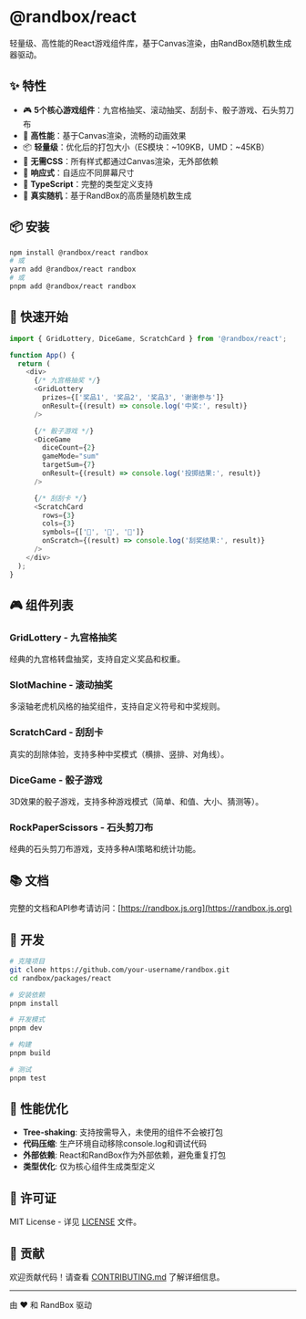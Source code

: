 # @randbox/react

轻量级、高性能的React游戏组件库，基于Canvas渲染，由RandBox随机数生成器驱动。

## ✨ 特性

- 🎮 **5个核心游戏组件**：九宫格抽奖、滚动抽奖、刮刮卡、骰子游戏、石头剪刀布
- 🚀 **高性能**：基于Canvas渲染，流畅的动画效果
- 📦 **轻量级**：优化后的打包大小（ES模块：~109KB，UMD：~45KB）
- 🎨 **无需CSS**：所有样式都通过Canvas渲染，无外部依赖
- 📱 **响应式**：自适应不同屏幕尺寸
- 🔧 **TypeScript**：完整的类型定义支持
- 🎲 **真实随机**：基于RandBox的高质量随机数生成

## 📦 安装

```bash
npm install @randbox/react randbox
# 或
yarn add @randbox/react randbox
# 或
pnpm add @randbox/react randbox
```

## 🚀 快速开始

```typescript
import { GridLottery, DiceGame, ScratchCard } from '@randbox/react';

function App() {
  return (
    <div>
      {/* 九宫格抽奖 */}
      <GridLottery
        prizes={['奖品1', '奖品2', '奖品3', '谢谢参与']}
        onResult={(result) => console.log('中奖:', result)}
      />

      {/* 骰子游戏 */}
      <DiceGame
        diceCount={2}
        gameMode="sum"
        targetSum={7}
        onResult={(result) => console.log('投掷结果:', result)}
      />

      {/* 刮刮卡 */}
      <ScratchCard
        rows={3}
        cols={3}
        symbols={['🍎', '🍌', '🍇']}
        onScratch={(result) => console.log('刮奖结果:', result)}
      />
    </div>
  );
}
```

## 🎮 组件列表

### GridLottery - 九宫格抽奖
经典的九宫格转盘抽奖，支持自定义奖品和权重。

### SlotMachine - 滚动抽奖
多滚轴老虎机风格的抽奖组件，支持自定义符号和中奖规则。

### ScratchCard - 刮刮卡
真实的刮除体验，支持多种中奖模式（横排、竖排、对角线）。

### DiceGame - 骰子游戏
3D效果的骰子游戏，支持多种游戏模式（简单、和值、大小、猜测等）。

### RockPaperScissors - 石头剪刀布
经典的石头剪刀布游戏，支持多种AI策略和统计功能。

## 📚 文档

完整的文档和API参考请访问：[https://randbox.js.org](https://randbox.js.org)

## 🔧 开发

```bash
# 克隆项目
git clone https://github.com/your-username/randbox.git
cd randbox/packages/react

# 安装依赖
pnpm install

# 开发模式
pnpm dev

# 构建
pnpm build

# 测试
pnpm test
```

## 🎯 性能优化

- **Tree-shaking**: 支持按需导入，未使用的组件不会被打包
- **代码压缩**: 生产环境自动移除console.log和调试代码
- **外部依赖**: React和RandBox作为外部依赖，避免重复打包
- **类型优化**: 仅为核心组件生成类型定义

## 📄 许可证

MIT License - 详见 [LICENSE](LICENSE) 文件。

## 🤝 贡献

欢迎贡献代码！请查看 [CONTRIBUTING.md](CONTRIBUTING.md) 了解详细信息。

---

由 ❤️ 和 RandBox 驱动